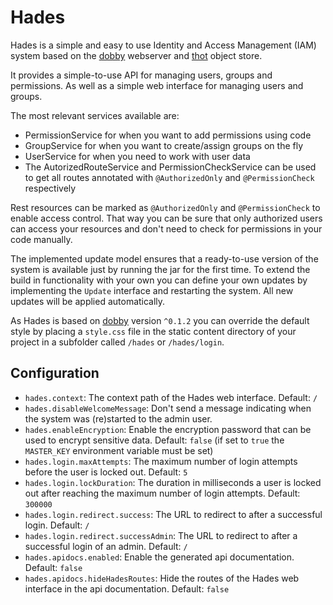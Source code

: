 # Hades

Hades is a simple and easy to use Identity and Access Management (IAM) system based on the
[dobby](https://github.com/klnsdr/dobby) webserver and [thot](https://github.com/klnsdr/thot)
object store.

It provides a simple-to-use API for managing users, groups and permissions. As well as a
simple web interface for managing users and groups.

The most relevant services available are:
- PermissionService for when you want to add permissions using code
- GroupService for when you want to create/assign groups on the fly
- UserService for when you need to work with user data
- The AutorizedRouteService and PermissionCheckService can be used to get all routes annotated with `@AuthorizedOnly`
  and `@PermissionCheck` respectively

Rest resources can be marked as `@AuthorizedOnly` and `@PermissionCheck` to enable access control. That way you can
be sure that only authorized users can access your resources and don't need to check for permissions in your
code manually.

The implemented update model ensures that a ready-to-use version of the system is available just by running the jar
for the first time.
To extend the
build in functionality with your own you can define your own updates by implementing the
`Update` interface and restarting the system. All new updates will be applied automatically.

As Hades is based on [dobby](https://github.com/klnsdr/dobby) version `^0.1.2` you can override the default style by
placing a `style.css` file in the static content directory of your project in a subfolder called `/hades` or
`/hades/login`.

## Configuration
- `hades.context`: The context path of the Hades web interface. Default: `/`
- `hades.disableWelcomeMessage`: Don't send a message indicating when the system was (re)started to the admin user.
- `hades.enableEncryption`: Enable the encryption password that can be used to encrypt sensitive data. Default: `false` (if set to `true` the `MASTER_KEY` environment variable must be set)
- `hades.login.maxAttempts`: The maximum number of login attempts before the user is locked out. Default: `5`
- `hades.login.lockDuration`: The duration in milliseconds a user is locked out after reaching the maximum number of login
  attempts. Default: `300000`
- `hades.login.redirect.success`: The URL to redirect to after a successful login. Default: `/`
- `hades.login.redirect.successAdmin`: The URL to redirect to after a successful login of an admin. Default: `/`
- `hades.apidocs.enabled`: Enable the generated api documentation. Default: `false`
- `hades.apidocs.hideHadesRoutes`: Hide the routes of the Hades web interface in the api documentation. Default: `false`